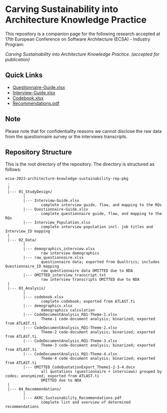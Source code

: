# Carving Sustainability into Architecture Knowledge Practice
This repository is a companion page for the following research accepted at 17th European Conference on Software Architecture (ECSA) - Industry Program:

_Carving Sustainability into Architecture Knowledge Practice. (accepted for publication)_

Quick Links
---------------

* [Questionnaire-Guide.xlsx](01_StudyDesign/Questionnaire-Guide.xlsx)
* [Interview-Guide.xlsx](01_StudyDesign/Interview-Guide.xlsx)
* [Codebook.xlsx](03_Analysis/codebook.xlsx)
* [Recommendations.pdf](04_Recommendations/AKRC_Sustainability_Recommendations.pdf)

Note
---------------
Please note that for confidentiality reasons we cannot disclose the raw data from the questionnaire survey or the interviews transcripts.

Repository Structure
---------------
This is the root directory of the repository. The directory is structured as follows:

    ecsa-2023-architecture-knowledge-sustainability-rep-pkg
     .
     |
     |--- 01_StudyDesign/
            |
            |--- Interview-Guide.xlsx
                    complete interview guide, flow, and mapping to the RQs
            |--- Questionnaire-Guide.xlsx
                    complete questionnaire guide, flow, and mapping to the RQs
            |--- Interview_Population.xlsx
                    complete interview population incl. job titles and Interview_ID mapping
     |
     |--- 02_Data/
            |
            |--- demographics_interview.xlsx
                    raw interview demographics
            |--- raw_questionnaire.xlsx
                    questionnaire data; exported from Qualtrics; includes Questionnaire_ID mapping
                    raw questionnaire data OMITTED due to NDA
            |--- OMITTED_interview_transcript.txt
                    raw interview transcripts OMITTED due to NDA
     |
     |--- 03_Analysis/
            |
            |--- codebook.xlsx
                    complete codebook; exported from ATLAST.ti
            |--- demographics.xlsx
                    demographics calculation
            |--- CodeDocumentAnalysis_RQ1-Theme-1.xlsx
                    Theme-1 code-document analysis; binarized; exported from ATLAST.ti
            |--- CodeDocumentAnalysis_RQ1-Theme-2.xlsx
                    Theme-2 code-document analysis; binarized; exported from ATLAST.ti
            |--- CodeDocumentAnalysis_RQ1-Theme-3.xlsx
                    Theme-3 code-document analysis; binarized; exported from ATLAST.ti
            |--- CodeDocumentAnalysis_RQ1-Theme-4.xlsx
                    Theme-4 code-document analysis; binarized; exported from ATLAST.ti
            |--- OMITTED_CodeQuotationExport_Theme1-2-3-4.docx
                    all quotations (questionnaire + interviews) grouped by codes; anonymized; exported from ATLAST.ti
                    OMITTED due to NDA
     |
     |--- 04_Recommendations/
            |
            |--- AKRC_Sustainability_Recommendations.pdf
                    complete list and overview of determined recommendations
